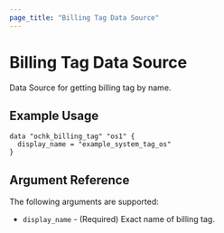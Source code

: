 ```yaml
---
page_title: "Billing Tag Data Source"
---
```


# Billing Tag Data Source

Data Source for getting billing tag by name.

## Example Usage

```hcl
data "ochk_billing_tag" "os1" {
  display_name = "example_system_tag_os"
}
```

## Argument Reference

The following arguments are supported:

* `display_name` - (Required) Exact name of billing tag.


    
 
